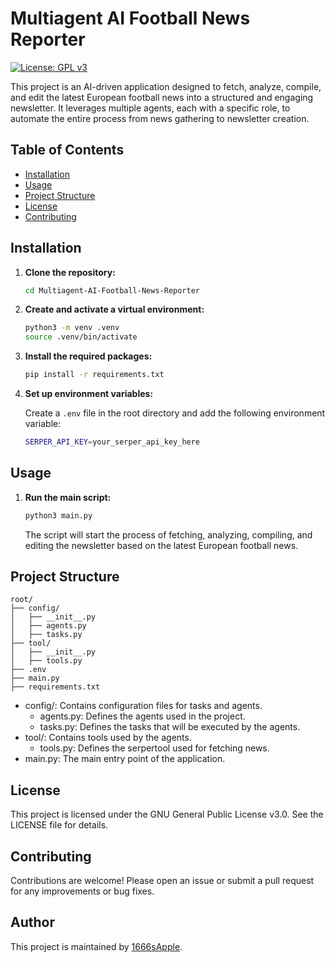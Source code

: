 # Multiagent AI Football News Reporter

[![License: GPL v3](https://img.shields.io/badge/License-GPLv3-blue.svg)](https://www.gnu.org/licenses/gpl-3.0)

This project is an AI-driven application designed to fetch, analyze, compile, and edit the latest European football news into a structured and engaging newsletter. It leverages multiple agents, each with a specific role, to automate the entire process from news gathering to newsletter creation.

## Table of Contents
- [Installation](#installation)
- [Usage](#usage)
- [Project Structure](#project-structure)
- [License](#license)
- [Contributing](#contributing)

## Installation

1. **Clone the repository:**

    ```sh
    cd Multiagent-AI-Football-News-Reporter
    ```

2. **Create and activate a virtual environment:**

    ```sh
    python3 -m venv .venv
    source .venv/bin/activate
    ```

3. **Install the required packages:**

    ```sh
    pip install -r requirements.txt
    ```

4. **Set up environment variables:**

    Create a `.env` file in the root directory and add the following environment variable:

    ```sh
    SERPER_API_KEY=your_serper_api_key_here
    ```

## Usage

1. **Run the main script:**

    ```sh
    python3 main.py
    ```

    The script will start the process of fetching, analyzing, compiling, and editing the newsletter based on the latest European football news.

## Project Structure

```plaintext
root/
├── config/
│   ├── __init__.py
│   ├── agents.py
│   ├── tasks.py
├── tool/
│   ├── __init__.py
│   ├── tools.py
├── .env
├── main.py
├── requirements.txt
```

- config/: Contains configuration files for tasks and agents.
    - agents.py: Defines the agents used in the project.
    - tasks.py: Defines the tasks that will be executed by the agents.
- tool/: Contains tools used by the agents.
    - tools.py: Defines the serpertool used for fetching news.
- main.py: The main entry point of the application.

## License

This project is licensed under the GNU General Public License v3.0. See the LICENSE file for details.


## Contributing

Contributions are welcome! Please open an issue or submit a pull request for any improvements or bug fixes.


## Author

This project is maintained by [1666sApple](https://github.com/1666sApple).
